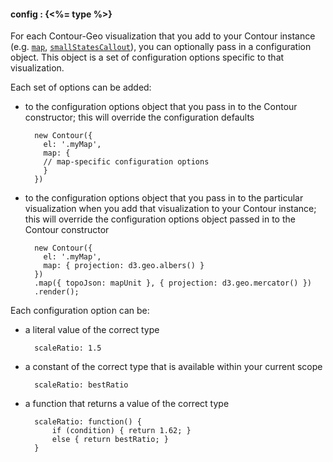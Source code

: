 #### **config** : {<%= type %>}

For each Contour-Geo visualization that you add to your Contour instance (e.g. [`map`](#map), [`smallStatesCallout`](#smallStatesCallout)), you can optionally pass in a configuration object. This object is a set of configuration options specific to that visualization.

Each set of options can be added:

* to the configuration options object that you pass in to the Contour constructor; this will override the configuration defaults

		new Contour({
	      el: '.myMap',
	      map: {
	      // map-specific configuration options
	      }
	    })

* to the configuration options object that you pass in to the particular visualization when you add that visualization to your Contour instance; this will override the configuration options object passed in to the Contour constructor

		new Contour({
		  el: '.myMap',
		  map: { projection: d3.geo.albers() }
		})
		.map({ topoJson: mapUnit }, { projection: d3.geo.mercator() })
		.render();

Each configuration option can be:

* a literal value of the correct type

		scaleRatio: 1.5

* a constant of the correct type that is available within your current scope

		scaleRatio: bestRatio

* a function that returns a value of the correct type

		scaleRatio: function() {
			if (condition) { return 1.62; }
			else { return bestRatio; }
		}

